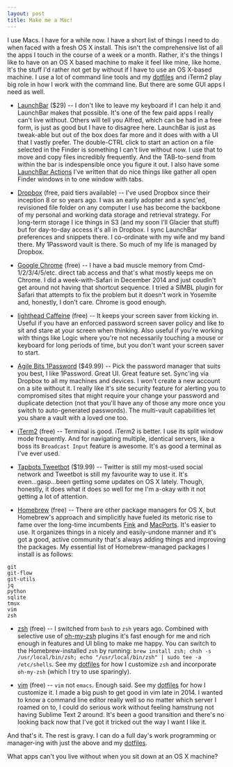 ```yaml
---
layout: post
title: Make me a Mac!
---
```


I use Macs. I have for a while now. I have a short list of things I need to do when faced with a fresh OS X install. This isn't the comprehensive list of all the apps I touch in the course of a week or a month. Rather, it's the things I like to have on an OS X based machine to make it feel like mine, like home. It's the stuff I'd rather not get by without if I have to use an OS X-based machine. I use a lot of command line tools and my [dotfiles](https://github.com/ianchesal/dotfiles) and iTerm2 play big role in how I work with the command line. But there are some GUI apps I need as well.

* [LaunchBar](https://www.obdev.at/products/launchbar/index.html) ($29)  -- I don't like to leave my keyboard if I can help it and LaunchBar makes that possible. It's one of the few paid apps I really can't live without. Others will tell you Alfred, which can be had in a free form, is just as good but I have to disagree here. LaunchBar is just as tweak-able but out of the box does far more and it does with with a UI that I vastly prefer. The double-CTRL click to start an action on a file selected in the Finder is something I can't live without now. I use that to move and copy files incredibly frequently. And the TAB-to-send from within the bar is indespensible once you figure it out. I also have some [LaunchBar Actions](https://github.com/ianchesal/launchbar-actions) I've written that do nice things like gather all open Finder windows in to one window with tabs.

* [Dropbox](https://db.tt/WY6PnS5) (free, paid tiers available) -- I've used Dropbox since their inception 8 or so years ago. I was an early adopter and a sync'ed, revisioned file folder on any computer I use has become the backbone of my personal and working data storage and retrieval strategy. For long-term storage I ice things in S3 (and my soon I'll Glacier that stuff) but for day-to-day access it's all in Dropbox. I sync LaunchBar preferences and snippets there. I co-ordinate with my wife and my band there. My 1Password vault is there. So much of my life is managed by Dropbox.

* [Google Chrome](https://www.google.com/chrome/) (free) -- I have a bad muscle memory from Cmd-1/2/3/4/5/etc. direct tab access and that's what mostly keeps me on Chrome. I did a week-with-Safari in December 2014 and just coudln't get around not having that shortcut sequence. I tried a SIMBL plugin for Safari that attempts to fix the problem but it doesn't work in Yosemite and, honestly, I don't care. Chrome is good enough.

* [lighthead Caffeine](http://itunes.apple.com/us/app/caffeine/id411246225) (free) -- It keeps your screen saver from kicking in. Useful if you have an enforced password screen saver policy and like to sit and stare at your screen when thinking. Also useful if you're working with things like Logic where you're not necessarily touching a mouse or keyboard for long periods of time, but you don't want your screen saver to start.

* [Agile Bits 1Password](https://agilebits.com/onepassword) ($49.99) -- Pick the password manager that suits you best, I like 1Password. Great UI. Great feature set. Sync'ing via Dropbox to all my machines and devices. I won't create a new account on a site without it. I really like it's site security feature for alerting you to compromised sites that might require your change your password and duplicate detection (not that you'll have any of those any more once you switch to auto-generated passwords). The multi-vault capabilities let you share a vault with a loved one too.

* [iTerm2](https://www.iterm2.com/) (free) -- Terminal is good. iTerm2 is better. I use its split window mode frequently. And for navigating multiple, identical servers, like a boss its `Broadcast Input` feature is awesome. It's as good a terminal as I've ever used.

* [Tapbots Tweetbot](https://itunes.apple.com/ca/app/tweetbot-for-twitter/id557168941?mt=12) ($19.99) -- Twitter is still my most-used social network and Tweetbot is still my favourite way to use it. It's even...gasp...been getting some updates on OS X lately. Though, honestly, it does what it does so well for me I'm a-okay with it not getting a lot of attention.

* [Homebrew](http://brew.sh/) (free) -- There are other package managers for OS X, but Homebrew's approach and simplicitly have fueled its metoric rise to fame over the long-time incumbents [Fink](http://www.finkproject.org/) and [MacPorts](https://www.macports.org/). It's easier to use. It organizes things in a nicely and easily-undone manner and it's got a good, active community that's always adding things and improving the packages. My essential list of Homebrew-managed packages I install is as follows:

```
git
git-flow
git-utils
jq
python
sqlite
tmux
vim
zsh
```

* [zsh](http://www.zsh.org/) (free) -- I switched from `bash` to `zsh` years ago. Combined with selective use of [oh-my-zsh](https://github.com/robbyrussell/oh-my-zsh) plugins it's fast enough for me and rich enough in features and UI bling to make me happy. You can switch to the Homebrew-installed `zsh` by running: `brew install zsh; chsh -s /usr/local/bin/zsh; echo "/usr/local/bin/zsh" | sudo tee -a /etc/shells`. See my [dotfiles](https://github.com/ianchesal/dotfiles) for how I customize `zsh` and incorporate `oh-my-zsh` (which I try to use sparingly).

* [vim](http://www.vim.org/) (free) -- `vim` not `emacs`. Enough said. See my [dotfiles](https://github.com/ianchesal/dotfiles) for how I customize it. I made a big push to get good in vim late in 2014. I wanted to know a command line editor really well so no matter which server I roamed on to, I could do serious work without feeling hamstrung not having Sublime Text 2 around. It's been a good transition and there's no looking back now that I've got it tricked out the way I want I like it.

And that's it. The rest is gravy. I can do a full day's work programming or manager-ing with just the above and my [dotfiles](https://github.com/ianchesal/dotfiles).

What apps can't you live without when you sit down at an OS X machine?
